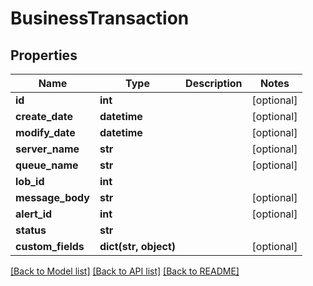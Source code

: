 # BusinessTransaction

## Properties
Name | Type | Description | Notes
------------ | ------------- | ------------- | -------------
**id** | **int** |  | [optional] 
**create_date** | **datetime** |  | [optional] 
**modify_date** | **datetime** |  | [optional] 
**server_name** | **str** |  | [optional] 
**queue_name** | **str** |  | [optional] 
**lob_id** | **int** |  | 
**message_body** | **str** |  | [optional] 
**alert_id** | **int** |  | [optional] 
**status** | **str** |  | 
**custom_fields** | **dict(str, object)** |  | [optional] 

[[Back to Model list]](../README.md#documentation-for-models) [[Back to API list]](../README.md#documentation-for-api-endpoints) [[Back to README]](../README.md)


